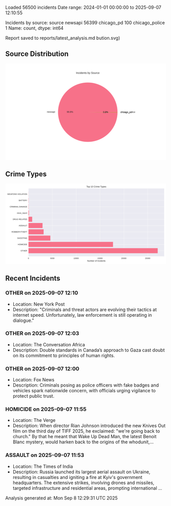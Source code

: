 
Loaded 56500 incidents
Date range: 2024-01-01 00:00:00 to 2025-09-07 12:10:55

Incidents by source:
source
newsapi           56399
chicago_pd          100
chicago_police        1
Name: count, dtype: int64

Report saved to reports/latest_analysis.md
bution.svg)

## Source Distribution
![Source Distribution](images/source_distribution.svg)

## Crime Types
![Crime Types](images/crime_types.svg)

## Recent Incidents

### OTHER on 2025-09-07 12:10
- Location: New York Post
- Description: "Criminals and threat actors are evolving their tactics at internet speed. Unfortunately, law enforcement is still operating in dialogue."


### OTHER on 2025-09-07 12:03
- Location: The Conversation Africa
- Description: Double standards in Canada’s approach to Gaza cast doubt on its commitment to principles of human rights.


### OTHER on 2025-09-07 12:00
- Location: Fox News
- Description: Criminals posing as police officers with fake badges and vehicles spark nationwide concern, with officials urging vigilance to protect public trust.


### HOMICIDE on 2025-09-07 11:55
- Location: The Verge
- Description: When director Rian Johnson introduced the new Knives Out film on the third day of TIFF 2025, he exclaimed: "we're going back to church." By that he meant that Wake Up Dead Man, the latest Benoit Blanc mystery, would harken back to the origins of the whodunit,…


### ASSAULT on 2025-09-07 11:53
- Location: The Times of India
- Description: Russia launched its largest aerial assault on Ukraine, resulting in casualties and igniting a fire at Kyiv's government headquarters. The extensive strikes, involving drones and missiles, targeted infrastructure and residential areas, prompting international …

Analysis generated at: Mon Sep  8 12:29:31 UTC 2025
